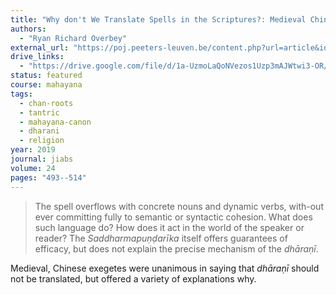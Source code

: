 ```yaml
---
title: "Why don't We Translate Spells in the Scriptures?: Medieval Chinese Exegesis on the Meaning and Function of *Dhāraṇī* Language"
authors:
  - "Ryan Richard Overbey"
external_url: "https://poj.peeters-leuven.be/content.php?url=article&id=3287486&journal_code=JIABS&download=yes"
drive_links:
  - "https://drive.google.com/file/d/1a-UzmoLaQoNVezos1Uzp3mAJWtwi3-OR/view?usp=drivesdk"
status: featured
course: mahayana
tags:
  - chan-roots
  - tantric
  - mahayana-canon
  - dharani
  - religion
year: 2019
journal: jiabs
volume: 24
pages: "493--514"
---
```


> The spell overflows with concrete nouns and dynamic verbs, with-out ever committing fully to semantic or syntactic cohesion. What does such language do? How does it act in the world of the speaker or reader? 
The *Saddharmapuṇḍarīka* itself offers guarantees of efficacy, but does not explain the precise mechanism of the *dhāraṇī*.

Medieval, Chinese exegetes were unanimous in saying that *dhāraṇī* should not be translated, but offered a variety of explanations why.
